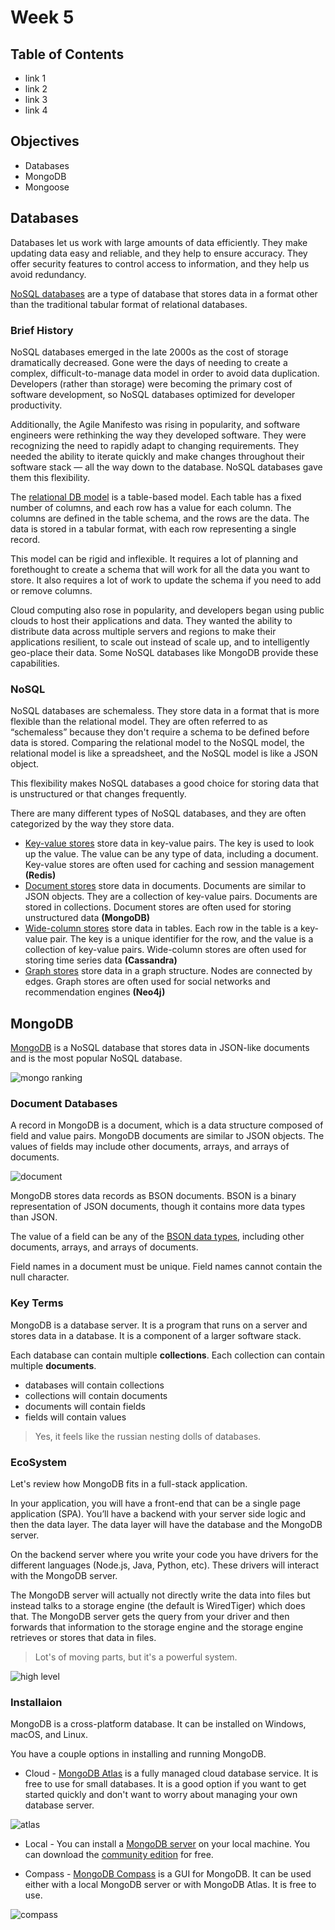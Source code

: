 # Week 5

## Table of Contents
  - link 1
  - link 2
  - link 3
  - link 4

## Objectives
- Databases
- MongoDB
- Mongoose


## Databases

Databases let us work with large amounts of data efficiently. They make updating data easy and reliable, and they help to ensure accuracy. 
They offer security features to control access to information, and they help us avoid redundancy.

[NoSQL databases](https://www.mongodb.com/nosql-explained) are a type of database that stores data in a format other than the traditional tabular format of relational databases.

### Brief History

NoSQL databases emerged in the late 2000s as the cost of storage dramatically decreased. Gone were the days of needing to create a complex, difficult-to-manage data model in order to avoid data duplication. Developers (rather than storage) were becoming the primary cost of software development, so NoSQL databases optimized for developer productivity.

Additionally, the Agile Manifesto was rising in popularity, and software engineers were rethinking the way they developed software. They were recognizing the need to rapidly adapt to changing requirements. They needed the ability to iterate quickly and make changes throughout their software stack — all the way down to the database. NoSQL databases gave them this flexibility.

The [relational DB model](https://www.ibm.com/topics/relational-databases) is a table-based model. Each table has a fixed number of columns, and each row has a value for each column. The columns are defined in the table schema, and the rows are the data. The data is stored in a tabular format, with each row representing a single record. 

This model can be rigid and inflexible. It requires a lot of planning and forethought to create a schema that will work for all the data you want to store. It also requires a lot of work to update the schema if you need to add or remove columns.

Cloud computing also rose in popularity, and developers began using public clouds to host their applications and data. They wanted the ability to distribute data across multiple servers and regions to make their applications resilient, to scale out instead of scale up, and to intelligently geo-place their data. Some NoSQL databases like MongoDB provide these capabilities.

### NoSQL

NoSQL databases are schemaless. They store data in a format that is more flexible than the relational model. They are often referred to as “schemaless” because they don't require a schema to be defined before data is stored.
Comparing the relational model to the NoSQL model, the relational model is like a spreadsheet, and the NoSQL model is like a JSON object.

This flexibility makes NoSQL databases a good choice for storing data that is unstructured or that changes frequently.

There are many different types of NoSQL databases, and they are often categorized by the way they store data.

  - [Key-value stores](https://redis.com/nosql/key-value-databases/) store data in key-value pairs. The key is used to look up the value. The value can be any type of data, including a document. Key-value stores are often used for caching and session management **(Redis)**
  - [Document stores](https://www.mongodb.com/document-databases) store data in documents. Documents are similar to JSON objects. They are a collection of key-value pairs. Documents are stored in collections. Document stores are often used for storing unstructured data **(MongoDB)**
  - [Wide-column stores](https://bi-insider.com/posts/apache-cassandra-nosql-database/) store data in tables. Each row in the table is a key-value pair. The key is a unique identifier for the row, and the value is a collection of key-value pairs. Wide-column stores are often used for storing time series data **(Cassandra)**
  - [Graph stores](https://neo4j.com/docs/getting-started/current/get-started-with-neo4j/graph-database/) store data in a graph structure. Nodes are connected by edges. Graph stores are often used for social networks and recommendation engines **(Neo4j)**


## MongoDB

[MongoDB](https://www.mongodb.com/) is a NoSQL database that stores data in JSON-like documents and is the most popular NoSQL database. 

![mongo ranking](images/ranking.png)

### Document Databases

A record in MongoDB is a document, which is a data structure composed of field and value pairs. MongoDB documents are similar to JSON objects. The values of fields may include other documents, arrays, and arrays of documents.

![document](images/document.png)

MongoDB stores data records as BSON documents. BSON is a binary representation of JSON documents, though it contains more data types than JSON.

The value of a field can be any of the [BSON data types](https://www.mongodb.com/docs/manual/reference/bson-types/), including other documents, arrays, and arrays of documents.

Field names in a document must be unique. Field names cannot contain the null character.

### Key Terms

MongoDB is a database server. It is a program that runs on a server and stores data in a database. It is a component of a larger software stack.

Each database can contain multiple **collections**. Each collection can contain multiple **documents**.

  - databases will contain collections
  - collections will contain documents
  - documents will contain fields
  - fields will contain values 

>Yes, it feels like the russian nesting dolls of databases. 

### EcoSystem

Let's review how MongoDB fits in a full-stack application.

In your application, you will have a front-end that can be a single page application (SPA). You’ll have a backend with your server side logic and then the data layer. The data layer will have the database and the MongoDB server.

On the backend server where you write your code you have drivers for the different languages (Node.js, Java, Python, etc). These drivers will interact with the MongoDB server.

The MongoDB server will actually not directly write the data into files but instead talks to a storage engine (the default is WiredTiger) which does that. The MongoDB server gets the query from your driver and then forwards that information to the storage engine and the storage engine retrieves or stores that data in files.

>Lot's of moving parts, but it's a powerful system.

![high level](images/high-level.png)

### Installaion

MongoDB is a cross-platform database. It can be installed on Windows, macOS, and Linux.

You have a couple options in installing and running MongoDB.

  - Cloud - [MongoDB Atlas](https://www.mongodb.com/cloud/atlas) is a fully managed cloud database service. It is free to use for small databases. It is a good option if you want to get started quickly and don't want to worry about managing your own database server.

  ![atlas](images/atlas.png)

  - Local - You can install a [MongoDB server](https://www.mongodb.com/docs/manual/administration/install-community/) on your local machine. You can download the [community edition](https://www.mongodb.com/download-center/community) for free. 

  - Compass - [MongoDB Compass](https://www.mongodb.com/products/compass) is a GUI for MongoDB. It can be used either with a local MongoDB server or with MongoDB Atlas. It is free to use.

  ![compass](images/compass.png)
